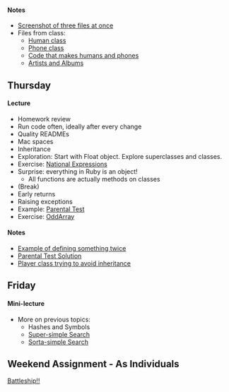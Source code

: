 
#### Notes

* [Screenshot of three files at once](w1-3/screenshot.png)
* Files from class:
  * [Human class](w1-3/human.rb)
  * [Phone class](w1-3/phone.rb)
  * [Code that makes humans and phones](w1-3/w1wb.rb)
  * [Artists and Albums](w1-3/artists_and_albums.rb)

## Thursday

#### Lecture

* Homework review
* Run code often, ideally after every change
* Quality READMEs
* Mac spaces
* Inheritance <!-- Need additional example here for next time -->
* Exploration: Start with Float object.  Explore superclasses and classes.
* Exercise: [National Expressions](https://github.com/masonfmatthews/rails_assignments/tree/master/exercises/national_expressions)
* Surprise: everything in Ruby is an object!
  * All functions are actually methods on classes
* (Break)
* Early returns
* Raising exceptions
* Example: [Parental Test](https://github.com/masonfmatthews/rails_assignments/tree/master/exercises/parental_test) <!-- Don't use in future classes -->
* Exercise: [OddArray](https://github.com/tiyd-rails-2015-01/odd_array)

#### Notes

* [Example of defining something twice](w1-4/double_def.rb)
* [Parental Test Solution](w1-4/human_genome.rb)
* [Player class trying to avoid inheritance](w1-4/player.rb)

## Friday

#### Mini-lecture

* More on previous topics:
  * Hashes and Symbols
  * [Super-simple Search](https://github.com/masonfmatthews/rails_assignments/tree/master/exercises/super_simple_search)
  * [Sorta-simple Search](https://github.com/masonfmatthews/rails_assignments/tree/master/exercises/sorta_simple_search)

## Weekend Assignment - As Individuals

[Battleship!!](https://github.com/tiyd-rails-2015-01/battleship)

